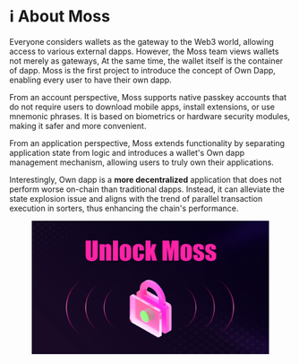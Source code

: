 # ℹ️ About Moss

Everyone considers wallets as the gateway to the Web3 world, allowing access to various external dapps. However, the Moss team views wallets not merely as gateways, At the same time, the wallet itself is the container of dapp. Moss is the first project to introduce the concept of Own Dapp, enabling every user to have their own dapp.

From an account perspective, Moss supports native passkey accounts that do not require users to download mobile apps, install extensions, or use mnemonic phrases. It is based on biometrics or hardware security modules, making it safer and more convenient.

From an application perspective, Moss extends functionality by separating application state from logic and introduces a wallet's Own dapp management mechanism, allowing users to truly own their applications.

Interestingly, Own dapp is a **more decentralized** application that does not perform worse on-chain than traditional dapps. Instead, it can alleviate the state explosion issue and aligns with the trend of parallel transaction execution in sorters, thus enhancing the chain's performance.



<figure><img src=".gitbook/assets/image (1) (1).png" alt=""><figcaption></figcaption></figure>


